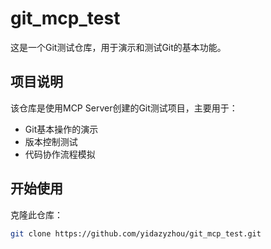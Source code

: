# git_mcp_test

这是一个Git测试仓库，用于演示和测试Git的基本功能。

## 项目说明

该仓库是使用MCP Server创建的Git测试项目，主要用于：

- Git基本操作的演示
- 版本控制测试
- 代码协作流程模拟

## 开始使用

克隆此仓库：

```bash
git clone https://github.com/yidazyzhou/git_mcp_test.git
```
